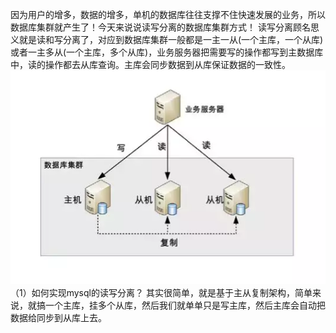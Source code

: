 因为用户的增多，数据的增多，单机的数据库往往支撑不住快速发展的业务，所以数据库集群就产生了！今天来说说读写分离的数据库集群方式！ 读写分离顾名思义就是读和写分离了，对应到数据库集群一般都是一主一从(一个主库，一个从库)或者一主多从(一个主库，多个从库)，业务服务器把需要写的操作都写到主数据库中，读的操作都去从库查询。主库会同步数据到从库保证数据的一致性。
![title](../../.local/static/2019/11/1/1577061486178.1577061486475.png)
（1）如何实现mysql的读写分离？
其实很简单，就是基于主从复制架构，简单来说，就搞一个主库，挂多个从库，然后我们就单单只是写主库，然后主库会自动把数据给同步到从库上去。 